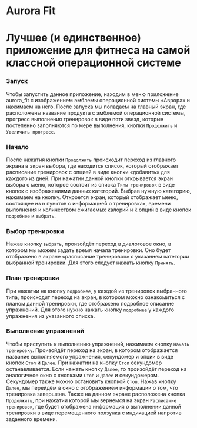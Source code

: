 # Aurora Fit


# Лучшее (и единственное) приложение для фитнеса на самой классной операционной системе



### Запуск
Чтобы запустить данное приложение, находим в меню приложение aurora_fit с изображением эмблемы операционной системы «Аврора» и нажимаем на него. После запуска мы попадаем на главный экран, где расположены название продукта с эмблемой операционной системы, прогресс выполнения тренировок в виде пяти звезд, которые постепенно заполняются по мере выполнения, кнопки `Продолжить` и `Увеличить прогресс`. 


### Начало
После нажатия кнопки `Продолжить` происходит переход из главного экрана в экран выбора, где находится список, который отображает расписание тренировок с опцией в виде кнопки «добавить» для каждого из дней. При нажатии данной кнопки открывается экран выбора с меню, которое состоит из списка `Типы тренировок` в виде кнопок с изображениями данных категорий. Выбрав нужную категорию, нажимаем на кнопку. Откроется экран, который отображает меню, состоящее из n пунктов с информацией о тренировках, времени выполнения и количеством сжигаемых калорий и k опций в виде кнопок `подробнее` и `выбрать`. 
  

### Выбор тренировки
Нажав кнопку `выбрать`, произойдёт переход в диалоговое окно, в котором мы можем задать время начала тренировки. Оно будет отображено в экране «расписание тренировок» с указанием категории выбранной тренировки. Для этого следует нажать кнопку `Принять`.  
  

### План тренировки
При нажатии на кнопку `подробнее`, у каждой из тренировок выбранного типа, происходит переход на экран, в котором можно ознакомиться с планом данной тренировки, где отображено подробное описание упражнений. Для этого нужно нажать кнопку `подробнее` у каждого упражнения из указанного списка. 
  

### Выполнение упражнений
Чтобы приступить к выполнению упражнений, нажимаем кнопку `Начать тренировку`. Произойдёт переход на экран, в котором отображается название выполняемого упражнения, секундомер и опции в виде кнопок `Стоп` и `Далее`. При нажатии на кнопку `Стоп` секундомер останавливается. Если нажать кнопку `Далее`, то произойдёт переход на аналогичное окно с кнопками `Стоп` и `Далее` и секундомером. Секундомер также можно остановить кнопкой `Стоп`. Нажав кнопку `Далее`, мы перейдём в окно с отображением информации о том, что тренировка завершена. Также на данном экране расположена кнопка `Продолжить`, при нажатии которой мы вернемся на экран `Расписание тренировок`, где будет отображена информация о выполнении данной тренировки в виде перемещенного ползунка с индикацией напротив заданного времени.
